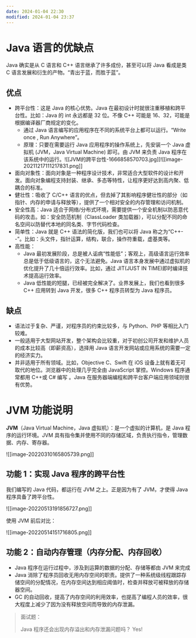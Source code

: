 ```yaml
---
date: 2024-01-04 22:30
modified: 2024-01-04 23:37
---
```


# Java 语言的优缺点

Java 确实是从 C 语言和 C++ 语言继承了许多成份，甚至可以将 Java 看成是类 C 语言发展和衍生的产物。“青出于蓝，而胜于蓝”。

## 优点

- 跨平台性：这是 Java 的核心优势。Java 在最初设计时就很注重移植和跨平台性。比如：Java 的 int 永远都是 32 位。不像 C++ 可能是 16、32，可能是根据编译器厂商规定的变化。
	- 通过 Java 语言编写的应用程序在不同的系统平台上都可以运行。“Write once , Run Anywhere”。
	- 原理：只要在需要运行 Java 应用程序的操作系统上，先安装一个 Java 虚拟机 (JVM，Java Virtual Machine) 即可。由 JVM 来负责 Java 程序在该系统中的运行。![[JVM的跨平台性-1666858570703.jpg]]![[image-20211217111217831.png]]
- 面向对象性：面向对象是一种程序设计技术，非常适合大型软件的设计和开发。面向对象编程支持封装、继承、多态等特性，让程序更好达到高内聚、低耦合的标准。
- 健壮性：吸收了 C/C++ 语言的优点，但去掉了其影响程序健壮性的部分（如指针、内存的申请与释放等），提供了一个相对安全的内存管理和访问机制。
- 安全性高：Java 适合于网络/分布式环境，需要提供一个安全机制以防恶意代码的攻击。如：安全防范机制（ClassLoader 类加载器），可以分配不同的命名空间以防替代本地的同名类、字节代码检查。
- 简单性：Java 就是 C++ 语法的简化版，我们也可以将 Java 称之为“C++--”。比如：头文件，指针运算，结构，联合，操作符重载，虚基类等。
- 高性能：
	- Java 最初发展阶段，总是被人诟病“性能低”；客观上，高级语言运行效率总是低于低级语言的，这个无法避免。Java 语言本身发展中通过虚拟机的优化提升了几十倍运行效率。比如，通过 JIT(JUST IN TIME)即时编译技术提高运行效率。
	- Java 低性能的短腿，已经被完全解决了。业界发展上，我们也看到很多 C++ 应用转到 Java 开发，很多 C++ 程序员转型为 Java 程序员。

## 缺点

- 语法过于复杂、严谨，对程序员的约束比较多，与 Python、PHP 等相比入门较难。
- 一般适用于大型网站开发，整个架构会比较重，对于初创公司开发和维护人员的成本比较高（即薪资高），选择用 Java 语言开发网站或应用系统的需要一定的经济实力。
- 并非适用于所有领域。比如，Objective C、Swift 在 iOS 设备上就有着无可取代的地位。浏览器中的处理几乎完全由 JavaScript 掌控。Windows 程序通常都用 C++或 C# 编写 。Java 在服务器端编程和跨平台客户端应用领域则很有优势。

# JVM 功能说明

**JVM**（Java Virtual Machine，Java 虚拟机）：是一个虚拟的计算机，是 Java 程序的运行环境。JVM 具有指令集并使用不同的存储区域，负责执行指令，管理数据、内存、寄存器。

![[image-20220310165805739.png]]

## 功能 1：实现 Java 程序的跨平台性

我们编写的 Java 代码，都运行在 JVM 之上。正是因为有了 JVM，才使得 Java 程序具备了跨平台性。

![[image-20220513191856727.png]]

使用 JVM 前后对比：

![[image-20220514151716805.png]]

## 功能 2：自动内存管理（内存分配、内存回收）

- Java 程序在运行过程中，涉及到运算的数据的分配、存储等都由 JVM 来完成
- Java 消除了程序员回收无用内存空间的职责。提供了一种系统级线程跟踪存储空间的分配情况，在内存空间达到相应阈值时，检查并释放可被释放的存储器空间。
- GC 的自动回收，提高了内存空间的利用效率，也提高了编程人员的效率，很大程度上减少了因为没有释放空间而导致的内存泄漏。

> 面试题：
> 
> Java 程序还会出现内存溢出和内存泄漏问题吗？ Yes!
